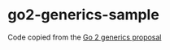 # go2-generics-sample
Code copied from the [Go 2 generics proposal](https://go.googlesource.com/proposal/+/master/design/go2draft-generics-overview.md)

